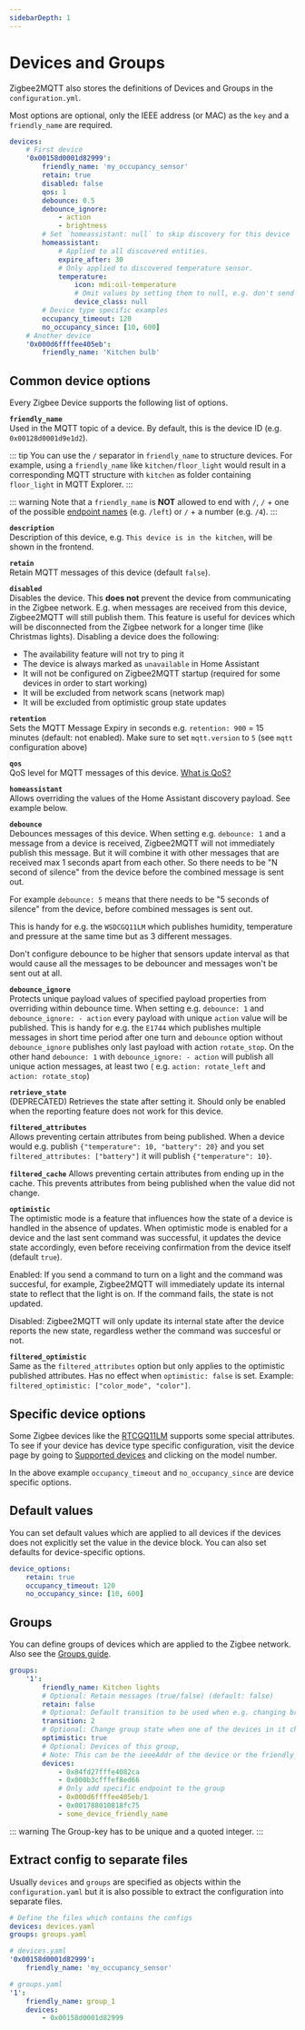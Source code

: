 ```yaml
---
sidebarDepth: 1
---
```


# Devices and Groups

Zigbee2MQTT also stores the definitions of Devices and Groups in the `configuration.yml`.

Most options are optional, only the IEEE address (or MAC) as the `key` and a `friendly_name` are required.

```yaml
devices:
    # First device
    '0x00158d0001d82999':
        friendly_name: 'my_occupancy_sensor'
        retain: true
        disabled: false
        qos: 1
        debounce: 0.5
        debounce_ignore:
            - action
            - brightness
        # Set `homeassistant: null` to skip discovery for this device
        homeassistant:
            # Applied to all discovered entities.
            expire_after: 30
            # Only applied to discovered temperature sensor.
            temperature:
                icon: mdi:oil-temperature
                # Omit values by setting them to null, e.g. don't send device_class
                device_class: null
        # Device type specific examples
        occupancy_timeout: 120
        no_occupancy_since: [10, 600]
    # Another device
    '0x000d6ffffee405eb':
        friendly_name: 'Kitchen bulb'
```

## Common device options

Every Zigbee Device supports the following list of options.

**`friendly_name`**  
Used in the MQTT topic of a device. By default, this is the device ID (e.g. `0x00128d0001d9e1d2`).

::: tip
You can use the `/` separator in `friendly_name` to structure devices.
For example, using a `friendly_name` like `kitchen/floor_light` would result in a corresponding MQTT structure with `kitchen` as folder containing `floor_light` in MQTT Explorer.
:::

::: warning
Note that a `friendly_name` is **NOT** allowed to end with `/`, `/` + one of the possible [endpoint names](https://github.com/Koenkk/zigbee2mqtt/blob/master/lib/util/utils.ts#L30) (e.g. `/left`) or `/` + a number (e.g. `/4`).
:::

**`description`**  
Description of this device, e.g. `This device is in the kitchen`, will be shown in the frontend.

**`retain`**  
Retain MQTT messages of this device (default `false`).

**`disabled`**  
Disables the device. This **does not** prevent the device from communicating in the Zigbee network. E.g. when messages are received from this device, Zigbee2MQTT will still publish them. This feature is useful for devices which will be disconnected from the Zigbee network for a longer time (like Christmas lights). Disabling a device does the following:

-   The availability feature will not try to ping it
-   The device is always marked as `unavailable` in Home Assistant
-   It will not be configured on Zigbee2MQTT startup (required for some devices in order to start working)
-   It will be excluded from network scans (network map)
-   It will be excluded from optimistic group state updates

**`retention`**  
Sets the MQTT Message Expiry in seconds e.g. `retention: 900` = 15 minutes (default: not enabled). Make
sure to set `mqtt.version` to `5` (see `mqtt` configuration above)

**`qos`**  
QoS level for MQTT messages of this device. [What is QoS?](https://www.npmjs.com/package/mqtt#about-qos)

**`homeassistant`**  
Allows overriding the values of the Home Assistant discovery payload. See example below.

**`debounce`**  
Debounces messages of this device. When setting e.g. `debounce: 1` and a message from a device is
received, Zigbee2MQTT will not immediately publish this message. But it will combine it with other messages that are received max 1
seconds apart from each other. So there needs to be "N second of silence" from the device before the combined message is sent out.

For example `debounce: 5` means that there needs to be "5 seconds of silence" from the device, before combined messages is sent out.

This is handy for e.g. the `WSDCGQ11LM` which publishes humidity, temperature and pressure
at the same time but as 3 different messages.

Don't configure debounce to be higher that sensors update interval as that would cause all the messages to be debouncer and messages won't be sent out at all.

**`debounce_ignore`**  
Protects unique payload values of specified payload properties from overriding within debounce time.
When setting e.g. `debounce: 1` and `debounce_ignore: - action` every payload with unique `action` value will be
published. This is handy for e.g. the `E1744` which publishes multiple messages in short time period after one turn
and `debounce` option without `debounce_ignore` publishes only last payload with action `rotate_stop`. On the other
hand `debounce: 1` with `debounce_ignore: - action` will publish all unique action messages, at least two (
e.g. `action: rotate_left` and `action: rotate_stop`)

**`retrieve_state`**  
(DEPRECATED) Retrieves the state after setting it. Should only be enabled when the reporting feature
does not work for this device.

**`filtered_attributes`**  
Allows preventing certain attributes from being published. When a device would e.g.
publish `{"temperature": 10, "battery": 20}` and you set `filtered_attributes: ["battery"]` it will
publish `{"temperature": 10}`.

**`filtered_cache`**
Allows preventing certain attributes from ending up in the cache.
This prevents attributes from being published when the value did not change.

**`optimistic`**  
The optimistic mode is a feature that influences how the state of a device is handled in the absence of updates. When optimistic mode is enabled for a device and the last sent command was successful, it updates the device state accordingly, even before receiving confirmation from the device itself (default `true`).

Enabled: If you send a command to turn on a light and the command was succesful, for example, Zigbee2MQTT will immediately update its internal state to reflect that the light is on. If the command fails, the state is not updated.

Disabled: Zigbee2MQTT will only update its internal state after the device reports the new state, regardless wether the command was succesful or not.

**`filtered_optimistic`**  
Same as the `filtered_attributes` option but only applies to the optimistic published
attributes. Has no effect when `optimistic: false` is set. Example: `filtered_optimistic: ["color_mode", "color"]`.

## Specific device options

Some Zigbee devices like the [RTCGQ11LM](../../devices/RTCGQ11LM.md) supports some special attributes.
To see if your device has device type specific configuration, visit the device page by going
to [Supported devices](../../supported-devices/) and clicking on the model number.

In the above example `occupancy_timeout` and `no_occupancy_since` are device specific options.

## Default values

You can set default values which are applied to all devices if the devices does not explicitly set the value in the device block. You can also set defaults for device-specific options.

```yaml
device_options:
    retain: true
    occupancy_timeout: 120
    no_occupancy_since: [10, 600]
```

## Groups

You can define groups of devices which are applied to the Zigbee network. Also see the [Groups guide](../usage/groups.md).

```yaml
groups:
    '1':
        friendly_name: Kitchen lights
        # Optional: Retain messages (true/false) (default: false)
        retain: false
        # Optional: Default transition to be used when e.g. changing brightness (in seconds) (default: 0)
        transition: 2
        # Optional: Change group state when one of the devices in it changes state, see 'State changes' below (default: true)
        optimistic: true
        # Optional: Devices of this group,
        # Note: This can be the ieeeAddr of the device or the friendly_name (default: empty)
        devices:
            - 0x84fd27fffe4082ca
            - 0x000b3cfffef8ed66
            # Only add specific endpoint to the group
            - 0x000d6ffffee405eb/1
            - 0x001788010818fc75
            - some_device_friendly_name
```

::: warning
The Group-key has to be unique and a quoted integer.
:::

## Extract config to separate files

Usually `devices` and `groups` are specified as objects within the `configuration.yaml` but it
is also possible to extract the configuration into separate files.

```yaml
# Define the files which contains the configs
devices: devices.yaml
groups: groups.yaml
```

```yaml
# devices.yaml
'0x00158d0001d82999':
    friendly_name: 'my_occupancy_sensor'
```

```yaml
# groups.yaml
'1':
    friendly_name: group_1
    devices:
        - 0x00158d0001d82999
```
